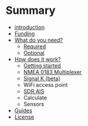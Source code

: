 # Summary

* [introduction](README.md)
* [Funding](funding.md)
* [What do you need?](what_do_you_need.md)
   * [Required](required.md)
   * [Optional](optional.md)
* [How does it work?](how_does_it_work.md)
   * [Getting started](getting_started.md)
   * [NMEA 0183 Multiplexer](nmea_multiplexer..md)
   * [Signal K (beta)](signal_k.md)
   * WiFi access point
   * [SDR AIS](sdr_ais.md)
   * Calculate
   * Sensors
* [Guides](guides.md)
* [License](license.md)

